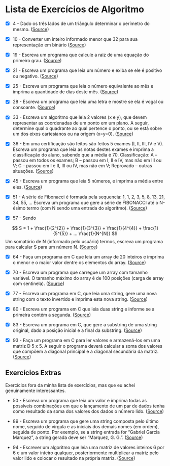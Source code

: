 # Lista de Exercícios de Algoritmo
- [x] 4 - Dado os três lados de um triângulo determinar o perímetro do mesmo. ([Source](src/exercicio4.java))

- [x] 10 - Converter um inteiro informado menor que 32 para sua representação em binário ([Source](src/exercicio10.java))

- [x] 19 - Escreva um programa que calcule a raiz de uma equação do primeiro grau. ([Source](src/exercicio19.java))

- [x] 21 - Escreva um programa que leia um número e exiba se ele é positivo ou negativo. ([Source](src/exercicio21.java))

- [x] 25 - Escreva um programa que leia o número equivalente ao mês e imprima a quantidade de dias deste mês. ([Source](src/exercicio25.java))

- [x] 28 - Escreva um programa que leia uma letra e mostre se ela é vogal ou consoante. ([Source](src/exercicio28.java))

- [x] 33 - Escreva um algoritmo que leia 2 valores (x e y), que devem representar as coordenadas de um ponto em um plano. A seguir, determine qual o quadrante ao qual pertence o ponto, ou se está sobre um dos eixos cartesianos ou na origem (x=y=0). ([Source](src/exercicio33.java))

- [x] 36 - Em uma certificação são feitos são feitos 5 exames (I, II, III, IV e V). Escreva um programa que leia as notas destes exames e imprima a classificação do aluno, sabendo que a média é 70. Classificação: A – passou em todos os exames; B – passou em I, II e IV, mas não em III ou V; C – passou em I e II, III ou IV, mas não em V; Reprovado – outras situações. ([Source](src/exercicio36.java))

- [x] 45 - Escreva um programa que leia 5 números, e imprima a média entre eles. ([Source](src/exercicio45.java))

- [x] 51 - A série de Fibonacci é formada pela sequencia: 1, 1, 2, 3, 5, 8, 13, 21, 34, 55, ...
Escreva um programa que gere a série de FIBONACCI até o N-ésimo termo (com N sendo uma entrada do algoritmo). ([Source](src/exercicio51.java))

- [x] 57 - Sendo

$$ S = 1 + \frac{1}{2^{2}} + \frac{1}{3^{3}} + \frac{1}{4^{4}} + \frac{1}{5^{5}} + ... \frac{1}{N^{N}} $$
Um somatório de N (informado pelo usuário) termos, escreva um programa para calcular S para um número N. ([Source](src/exercicio57.java))

- [x] 64 - Faça um programa em C que leia um array de 20 inteiros e imprima o menor e o maior valor dentre os elementos do array. ([Source](src/exercicio64.java)) 

- [x] 70 - Escreva um programa que carregue um array com tamanho variável. O tamanho máximo do array é de 100 posições (carga de array com sentinela). ([Source](src/exercicio70.java))

- [x] 77 - Escreva um programa em C, que leia uma string, gere uma nova string com o texto invertido e imprima esta nova string. ([Source](src/exercicio77.java))

- [x] 80 - Escreva um programa em C que leia duas string e informe se a primeira contém a segunda. ([Source](src/exercicio80.java))

- [x] 83 - Escreva um programa em C, que gere a substring de uma string original, dado a posição inicial e a final da substring. ([Source](src/exercicio83.java))

- [x] 93 - Faça um programa em C para ler valores e armazená-los em uma matriz D 5 x 5. A seguir o programa deverá calcular a soma dos valores que compõem a diagonal principal e a diagonal secundária da matriz. ([Source](src/exercicio93.java))

## Exercícios Extras
Exercícios fora da minha lista de exercícios, mas que eu achei genuinamente interessantes.

- 50 - Escreva um programa que leia um valor e imprima todas as possíveis combinações em que o lançamento de um par de dados tenha como resultado da soma dos valores dos dados o número lido. ([Source](src/extra/exercicio50.java))

- 89 - Escreva um programa que gere uma string composta pelo último nome, seguido de virgula e as iniciais dos demais nomes (em ordem), seguida de ponto. Por exemplo, se a string entrada for “Gabriel Garcia Marquez”, a string gerada deve ser “Marquez, G. G.”. ([Source](src/extra/exercicio89.java))

- 94 - Escrever um algoritmo que leia uma matriz de valores inteiros 6 por 6 e um valor inteiro qualquer, posteriormente multiplicar a matriz pelo valor lido e colocar o resultado na própria matriz. ([Source](src/extra/exercicio94))
